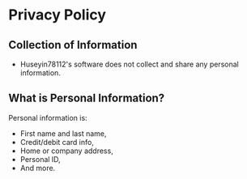 # Privacy Policy
## Collection of Information
* Huseyin78112's software does not collect and share any personal information.
## What is Personal Information?
Personal information is:
* First name and last name,
* Credit/debit card info,
* Home or company address,
* Personal ID,
* And more.
